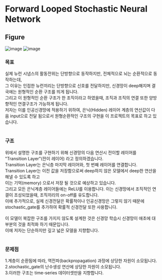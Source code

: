 # Forward Looped Stochastic Neural Network
## Figure
![image](https://user-images.githubusercontent.com/44316628/135008221-ce130a1d-29ae-4116-a0f2-d4879c07987f.png)
![image](https://user-images.githubusercontent.com/44316628/135080997-7b7c71c9-6f0e-41bc-8918-c4627a8f7401.png)
<br>
### 목표
실제 뉴런 시냅스의 활동전위는 단방향으로 동작하지만, 전체적으로 뇌는 순환적으로 동작하는데,<br>
그 이유는 인접한 뉴런끼리는 단방향으로 신호를 전달하지만, 신경망이 deep해지며 결국에는 원형적인 순환 구조를 띄게 됩니다.<br>
그리고 이 원형적인 순환 구조가 한 조직이라고 하였을때, 조직과 조직의 연결 또한 양방향적인 연결구조가 가능하게 됩니다.<br>
저자는 이를 인공신경망에 적용하기 위하여, 은닉(Hidden) 레이어 계층의 연산값이 다음 input으로 전달 됨으로서 원형순환적인 구조의 구현을 이 프로젝트의 목표로 하고 있습니다.<br>
<br>
### 구조
위에서 설명한 구조를 구현하기 위해 신경망의 다음 연산시 전이할 레이어를 "Transition Layer"(전이 레이어) 라고 정의하겠습니다.<br>
Transition Layer는 은닉층 마지막 레이어와, 첫 번째 레이어를 연결합니다.<br>
Transition Layer는 이전 값을 저장함으로써 deep하지 않은 모델에서 deep한 연산을 해낼 수 있도록 하고<br>
이는 기억(memory) 으로서 저장 될 것으로 예상하고 있습니다.<br>
그리고 모든 은닉계층 레이어들에는 ReLU를 이용합니다. 이는 신경망에서 조직적인 연결이 조성되었을때, 조직끼리의 on-off를 유도합니다.<br>
이에 추가적으로, 실제 신경전달은 확률적이나 인공신경망은 그렇지 않기 때문에 stochastic_gate를 추가하여 확률적 신경전달 또한 사용합니다.<br>
<br>
이 모델이 복잡한 구조를 가지지 않도록 설계한 것은 신경망 학습시 신경망이 애초에 대부분의 것을 최적화 하기 때문입니다.<br>
이에 저자는 단순하지만 깊고 넓은 모델을 지향합니다.<br>
<br>
### 문제점
1.계층이 순환됨에 따라, 역전파(backpropagation) 과정에 상당한 자원이 소모됩니다.<br>
2.stochastic_gate의 난수생성 연산에 상당한 자원이 소모됩니다.<br>
3.이러한 구조는 time-series 데이터셋만을 지향합니다.<br>
<br>
